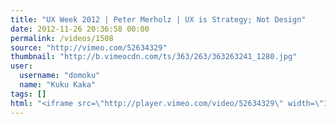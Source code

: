 ```yaml
---
title: "UX Week 2012 | Peter Merholz | UX is Strategy; Not Design"
date: 2012-11-26 20:36:58 00:00
permalink: /videos/1508
source: "http://vimeo.com/52634329"
thumbnail: "http://b.vimeocdn.com/ts/363/263/363263241_1280.jpg"
user:
  username: "domoku"
  name: "Kuku Kaka"
tags: []
html: "<iframe src=\"http://player.vimeo.com/video/52634329\" width=\"1280\" height=\"720\" frameborder=\"0\" webkitAllowFullScreen mozallowfullscreen allowFullScreen></iframe>"
---
```


